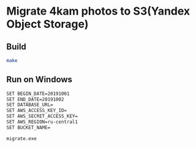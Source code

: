 # Migrate 4kam photos to S3(Yandex Object Storage)
## Build
```bash
make
```

## Run on Windows
```bash
SET BEGIN_DATE=20191001
SET END_DATE=20191002
SET DATABASE_URL=
SET AWS_ACCESS_KEY_ID=
SET AWS_SECRET_ACCESS_KEY=
SET AWS_REGION=ru-central1
SET BUCKET_NAME=

migrate.exe
```